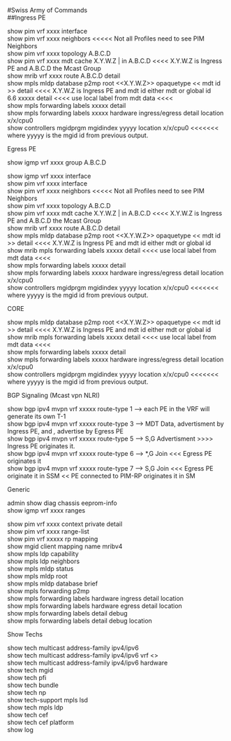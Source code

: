 #Swiss Army of Commands  
##Ingress PE  

show pim vrf xxxx interface  
show pim vrf xxxx neighbors <<<<< Not all Profiles need to see PIM Neighbors  
show pim vrf xxxx topology A.B.C.D  
show pim vrf xxxx mdt cache X.Y.W.Z | in A.B.C.D <<<< X.Y.W.Z is Ingress PE and A.B.C.D the Mcast Group  
show mrib vrf xxxx route A.B.C.D detail  
show mpls mldp database p2mp root <<X.Y.W.Z>> opaquetype << mdt id >> detail <<<< X.Y.W.Z is Ingress PE and mdt id either mdt or global id  
6.6 xxxxx detail <<<< use local label from mdt data <<<<  
show mpls forwarding labels xxxxx detail  
show mpls forwarding labels xxxxx hardware ingress/egress detail location x/x/cpu0  
show controllers mgidprgm mgidindex yyyyy location x/x/cpu0 <<<<<<< where yyyyy is the mgid id from previous output.  
  
  
Egress PE  
  
  
show igmp vrf xxxx group A.B.C.D  
  
show igmp vrf xxxx interface  
show pim vrf xxxx interface  
show pim vrf xxxx neighbors <<<<< Not all Profiles need to see PIM Neighbors  
show pim vrf xxxx topology A.B.C.D  
show pim vrf xxxx mdt cache X.Y.W.Z | in A.B.C.D <<<< X.Y.W.Z is Ingress PE and A.B.C.D the Mcast Group  
show mrib vrf xxxx route A.B.C.D detail  
show mpls mldp database p2mp root <<X.Y.W.Z>> opaquetype << mdt id >> detail <<<< X.Y.W.Z is Ingress PE and mdt id either mdt or global id  
show mrib mpls forwarding labels xxxxx detail <<<< use local label from mdt data <<<<  
show mpls forwarding labels xxxxx detail  
show mpls forwarding labels xxxxx hardware ingress/egress detail location x/x/cpu0  
show controllers mgidprgm mgidindex yyyyy location x/x/cpu0 <<<<<<< where yyyyy is the mgid id from previous output.  
  
   
CORE  
  
  
show mpls mldp database p2mp root <<X.Y.W.Z>> opaquetype << mdt id >> detail <<<< X.Y.W.Z is Ingress PE and mdt id either mdt or global id  
show mrib mpls forwarding labels xxxxx detail <<<< use local label from mdt data <<<<  
show mpls forwarding labels xxxxx detail  
show mpls forwarding labels xxxxx hardware ingress/egress detail location x/x/cpu0  
show controllers mgidprgm mgidindex yyyyy location x/x/cpu0 <<<<<<< where yyyyy is the mgid id from previous output.  
   
BGP Signaling (Mcast vpn NLRI)  
  
  
show bgp ipv4 mvpn vrf xxxxx route-type 1 --> each PE in the VRF will generate its own T-1  
show bgp ipv4 mvpn vrf xxxxx route-type 3 --> MDT Data, advertisment by Ingress PE, and *,* advertise by Egress PE  
show bgp ipv4 mvpn vrf xxxxx route-type 5 --> S,G Advertisment >>>> Ingress PE originates it.  
show bgp ipv4 mvpn vrf xxxxx route-type 6 --> *,G Join <<< Egress PE originates it  
show bgp ipv4 mvpn vrf xxxxx route-type 7 --> S,G Join <<< Egress PE originate it in SSM << PE connected to PIM-RP originates it in SM  
  
Generic  
  
  
admin show diag chassis eeprom-info  
show igmp vrf xxxx ranges  
  
show pim vrf xxxx context private detail  
show pim vrf xxxx range-list  
show pim vrf xxxxx rp mapping  
show mgid client mapping name mribv4  
show mpls ldp capability  
show mpls ldp neighbors  
show mpls mldp status  
show mpls mldp root  
show mpls mldp database brief  
show mpls forwarding p2mp  
show mpls forwarding labels <LABEL> hardware ingress detail location <LCs>  
show mpls forwarding labels <LABEL> hardware egress detail location <LCs>  
show mpls forwarding labels <LABEL> detail debug  
show mpls forwarding labels <LABEL> detail debug location <LC>  
  
  
Show Techs  
  
  
show tech multicast address-family ipv4/ipv6  
show tech multicast address-family ipv4/ipv6 vrf <>  
show tech multicast address-family ipv4/ipv6 hardware  
show tech mgid  
show tech pfi  
show tech bundle  
show tech np  
show tech-support mpls lsd  
show tech mpls ldp  
show tech cef  
show tech cef platform  
show log
